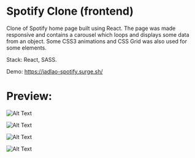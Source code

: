 # Spotify Clone (frontend)

Clone of Spotify home page built using React. The page was made responsive and contains a carousel which loops and displays some data from an object. Some CSS3 animations and CSS Grid was also used for some elements.

Stack: React, SASS.

Demo: https://jadlao-spotify.surge.sh/

# Preview:
![Alt Text](https://image.ibb.co/bsGAqG/spotify01.jpg)

![Alt Text](https://image.ibb.co/cn3C4b/spotify02.jpg)

![Alt Text](https://image.ibb.co/kdVEHw/spotify03.jpg)

![Alt Text](https://image.ibb.co/dMBMxw/spotify04.jpg)
